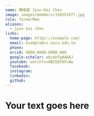 ```yaml
---
name: 陳俊凱 Jyun-Kai Chen 
image: images/members/310551077.jpg 
role: formerMem
aliases:
  - jyun kai chen
links:
  home-page: https://example.com/
  email: example@cs.nycu.edu.tw
  phone: 
  orcid: 0000-0000-0000-000
  google-scholar: abcdefgAAAAJ
  youtube: watch?v=ABCDEF0FLWw
  facebook:
  instagram:
  linkedin:
  github:
---
```

# Your text goes here
